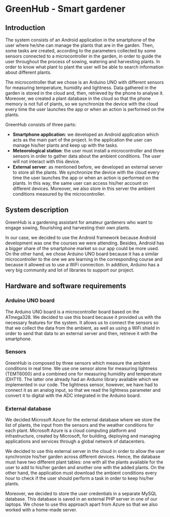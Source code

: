 # GreenHub - Smart gardener
## Introduction

The system consists of an Android application in the smartphone of the user where he/she can manage the plants that are in the garden. Then, some tasks are created, according to the parameters collected by some sensors connected to a microcontroller in the garden, in order to guide the user throughout the process of sowing, watering and harvesting plants. In order to know what plant to plant the user will be able to search information about different plants.

The microcontroller that we chose is an Arduino UNO with different sensors for measuring temperature, humidity and lightness. Data gathered in the garden is stored in the cloud and, then, retrieved by the phone to analyse it. Moreover, we created a plant database in the cloud so that the phone memory is not full of plants, so we synchronize the device with the cloud every time the user launches the app or when an action is performed on the plants.

GreenHub consists of three parts:

* **Smartphone application**: we developed an Android application which acts as the main part of the project. In the application the user can manage his/her plants and keep up with the tasks.
* **Meteorological station**: the user must install a microcontroller and three sensors in order to gather data about the ambient conditions. The user will not interact with this device.
* **External server**: as mentioned before, we developed an external server to store all the plants. We synchronize the device with the cloud every time the user launches the app or when an action is performed on the plants. In this way, the same user can access his/her account on different devices. Moreover, we also store in this server the ambient conditions measured by the microcontroller.

## System description

GreenHub is a gardening assistant for amateur gardeners who want to engage sowing, flourishing and harvesting their own plants.

In our case, we decided to use the Android framework because Android development was one the courses we were attending. Besides, Android has a bigger share of the smartphone market so our app could be more used. On the other hand, we chose Arduino UNO board because it has a similar microcontroller to the one we are learning in the corresponding course and because it allowed us to use a WiFi connection. In addition, Arduino has a very big community and lot of libraries to support our project.

## Hardware and software requirements

### Arduino UNO board

The Arduino UNO board is a microcontroller board based on the ATmega328. We decided to use this board because it provided us with the necessary features for the system. It allows us to connect the sensors so that we collect the data from the ambient, as well as using a WiFi shield in order to send that data to an external server and then, retrieve it with the smartphone.

### Sensors

GreenHub is composed by three sensors which measure the ambient conditions in real time. We use one sensor alone for measuring lightness (TEMT6000) and a combined one for measuring humidity and temperature (DHT11). The latter one already had an Arduino library available which we implemented in our code. The lightness sensor, however, we have had to connect it as an analog input, so that we read the lightness parameter and convert it to digital with the ADC integrated in the Arduino board.

### External database

We decided Microsoft Azure for the external database where we store the list of plants, the input from the sensors and the weather conditions for each plant. Microsoft Azure is a cloud computing platform and infrastructure, created by Microsoft, for building, deploying and managing applications and services through a global network of datacenters.

We decided to use this external server in the cloud in order to allow the user synchronize his/her garden across different devices. Hence, the database must have two different plant tables: one with all the plants available for the user to add to his/her garden and another one with the added plants. On the other hand, the application must download the ambient conditions every hour to check if the user should perform a task in order to keep his/her plants.

Moreover, we decided to store the user credentials in a separate MySQL database. This database is saved in an external PHP server in one of our laptops. We chose to use this approach apart from Azure so that we also worked with a home-made server.
